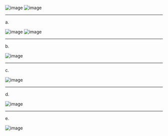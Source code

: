 ![image](https://github.com/user-attachments/assets/49f2cdcb-c08d-4369-ab4b-8a32cb4d5f50)
![image](https://github.com/user-attachments/assets/25a60044-56d4-43f9-9651-f154100970cf)

-----

a.

![image](https://github.com/user-attachments/assets/33822cd9-a9b9-4fae-b797-dd0b06e612e0)
![image](https://github.com/user-attachments/assets/fc4e3eba-a168-4067-a9b6-3e495033e5e6)

-----

b.

![image](https://github.com/user-attachments/assets/75d813b0-29ff-427a-8c61-161ce55d4473)

----

c.

![image](https://github.com/user-attachments/assets/4a0f6b9a-85d2-4f0d-b3a4-17196deee148)

-----

d.

![image](https://github.com/user-attachments/assets/149884cc-6303-4307-92f8-4e44d68cda79)

-----

e.

![image](https://github.com/user-attachments/assets/5acdf0c7-f630-4f62-9e94-bb4eeacc1426)




